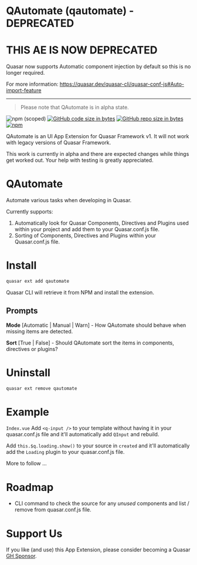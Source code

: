 QAutomate (qautomate) - DEPRECATED
===

# THIS AE IS NOW DEPRECATED

Quasar now supports Automatic component injection by default so this is no longer required.

For more information: https://quasar.dev/quasar-cli/quasar-conf-js#Auto-import-feature

--------------------------------

> Please note that QAutomate is in alpha state.

![npm (scoped)](https://img.shields.io/npm/v/quasar-app-extension-qautomate.svg?style=plastic)
[![GitHub code size in bytes](https://img.shields.io/github/languages/code-size/webnoob/app-extension-qautomate.svg)]()
[![GitHub repo size in bytes](https://img.shields.io/github/repo-size/webnoob/app-extension-qautomate.svg)]()
[![npm](https://img.shields.io/npm/dt/@quasar/quasar-app-extension-qautomate.svg)](https://www.npmjs.com/package/quasar-app-extension-qautomate)

QAutomate is an UI App Extension for Quasar Framework v1. It will not work with legacy versions of Quasar Framework.

This work is currently in alpha and there are expected changes while things get worked out. Your help with testing is greatly appreciated.

QAutomate
===

Automate various tasks when developing in Quasar.

Currently supports:

1. Automatically look for Quasar Components, Directives and Plugins used within your project and add them to your Quasar.conf.js file.
2. Sorting of Components, Directives and Plugins within your Quasar.conf.js file.

# Install
```bash
quasar ext add qautomate
```
Quasar CLI will retrieve it from NPM and install the extension.

## Prompts

**Mode** [Automatic | Manual | Warn] - How QAutomate should behave when missing items are detected.

**Sort** [True | False] - Should QAutomate sort the items in components, directives or plugins?

# Uninstall
```bash
quasar ext remove qautomate
```

# Example

`Index.vue`
Add `<q-input />` to your template without having it in your quasar.conf.js file and it'll automatically add `QInput` and rebuild.

Add `this.$q.loading.show()` to your source in `created` and it'll automatically add the `Loading` plugin to your quasar.conf.js file.

More to follow ...

# Roadmap
* CLI command to check the source for any *unused* components and list / remove from quasar.conf.js file.

# Support Us
If you like (and use) this App Extension, please consider becoming a Quasar [GH Sponsor](https://donate.quasar.dev).
